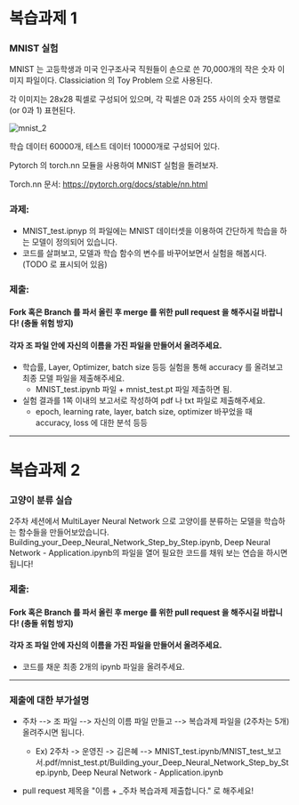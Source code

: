 # 복습과제 1
### MNIST 실험 

MNIST 는 고등학생과 미국 인구조사국 직원들이 손으로 쓴 70,000개의 작은 숫자 이미지 파일이다. 
Classiciation 의 Toy Problem 으로 사용된다. 

각 이미지는 28x28 픽셀로 구성되어 있으며, 각 픽셀은 0과 255 사이의 숫자 행렬로 (or 0과 1) 표현된다. 

![mnist_2](https://static.javatpoint.com/tutorial/tensorflow/images/mnist-dataset-in-cnn3.png)

학습 데이터 60000개, 테스트 데이터 10000개로 구성되어 있다.

Pytorch 의 torch.nn 모듈을 사용하여 MNIST 실험을 돌려보자. 

Torch.nn 문서: https://pytorch.org/docs/stable/nn.html 

### 과제: 

* MNIST_test.ipnyp 의 파일에는 MNIST 데이터셋을 이용하여 간단하게 학습을 하는 모델이 정의되어 있습니다.
* 코드를 살펴보고, 모델과 학습 함수의 변수를 바꾸어보면서 실험을 해봅시다. (TODO 로 표시되어 있음)

### 제출: 

#### Fork 혹은 Branch 를 파서 올린 후 merge 를 위한 pull request 을 해주시길 바랍니다! (충돌 위험 방지)
#### 각자 조 파일 안에 자신의 이름을 가진 파일을 만들어서 올려주세요.

* 학습률, Layer, Optimizer, batch size 등등 실험을 통해 accuracy 를 올려보고 최종 모델 파일을 제출해주세요.
    * MNIST_test.ipynb 파일  + mnist_test.pt 파일 제출하면 됨.
* 실험 결과를 1쪽 이내의 보고서로 작성하여 pdf 나 txt 파일로 제출해주세요.
  * epoch, learning rate, layer, batch size, optimizer 바꾸었을 때 accuracy, loss 에 대한 분석 등등
  

------------

# 복습과제 2
### 고양이 분류 실습

2주차 세션에서 MultiLayer Neural Network 으로 고양이를 분류하는 모델을 학습하는 함수들을 만들어보았습니다. 
Building_your_Deep_Neural_Network_Step_by_Step.ipynb, Deep Neural Network - Application.ipynb의 파일을 열어 필요한 코드를 채워 보는 연습을 하시면 됩니다! 

### 제출:

#### Fork 혹은 Branch 를 파서 올린 후 merge 를 위한 pull request 을 해주시길 바랍니다! (충돌 위험 방지)
#### 각자 조 파일 안에 자신의 이름을 가진 파일을 만들어서 올려주세요.

* 코드를 채운 최종 2개의 ipynb 파일을 올려주세요. 

------------

### 제출에 대한 부가설명

* 주차 --> 조 파일 --> 자신의 이름 파일 만들고 --> 복습과제 파일을 (2주차는 5개) 올려주시면 됩니다.
  * Ex) 2주차 -> 운영진 -> 김은혜 --> MNIST_test.ipynb/MNIST_test_보고서.pdf/mnist_test.pt/Building_your_Deep_Neural_Network_Step_by_Step.ipynb, Deep Neural Network - Application.ipynb

* pull request 제목을 "이름 + _주차 복습과제 제출합니다." 로 해주세요! 





